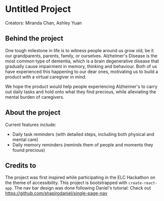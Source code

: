 # Untitled Project
Creators: Miranda Chan, Ashley Yuan

## Behind the project

One tough milestone in life is to witness people around us grow old, be it our grandparents, parents, family, or ourselves. Alzheimer's Disease is the most common type of dementia, which is a brain degenerative disease that gradually cause impairment in memory, thinking and behaviour. Both of us have experienced this happening to our dear ones, motivating us to build a product with a virtual caregiver in mind.

We hope the product would help people experiencing Alzheimer's to carry out daily tasks and hold onto what they find precious, while alleviating the mental burden of caregivers.

## About the project
Current features include:
- Daily task reminders (with detailed steps, including both physical and mental care)
- Daily memory reminders (reminds them of people and moments they found precious)

## Credits to
The project was first inspired while participating in the ELC Hackathon on the theme of accessibility.
This project is bootstrapped with `create-react-app`.
The nav bar design was done following Daniel's tutorial: Check out https://github.com/shapirodaniel/single-page-nav